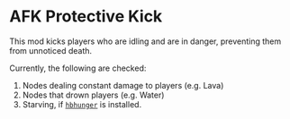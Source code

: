 # AFK Protective Kick

This mod kicks players who are idling and are in danger, preventing them from unnoticed death.

Currently, the following are checked:

1. Nodes dealing constant damage to players (e.g. Lava)
2. Nodes that drown players (e.g. Water)
3. Starving, if [`hbhunger`](https://content.minetest.net/packages/Wuzzy/hbhunger/) is installed.
